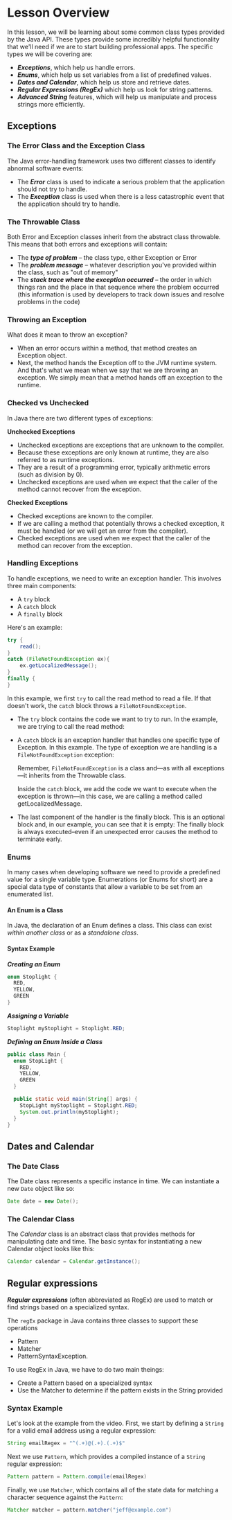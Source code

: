 # Lesson Overview

In this lesson, we will be learning about some common class types provided by the Java API. These types provide some incredibly helpful functionality that we'll need if we are to start building professional apps. The specific types we will be covering are:

* ***Exceptions***, which help us handle errors.
* ***Enums***, which help us set variables from a list of predefined values.
* ***Dates and Calendar***, which help us store and retrieve dates.
* ***Regular Expressions (RegEx)*** which help us look for string patterns.
* ***Advanced String*** features, which will help us manipulate and process strings more efficiently.

## Exceptions

### The Error Class and the Exception Class

The Java error-handling framework uses two different classes to identify abnormal software events:

* The ***Error*** class is used to indicate a serious problem that the application should not try to handle.
* The ***Exception*** class is used when there is a less catastrophic event that the application should try to handle.

### The Throwable Class

Both Error and Exception classes inherit from the abstract class throwable. This means that both errors and exceptions will contain:

* The ***type of problem*** – the class type, either Exception or Error
* The ***problem message*** – whatever description you've provided within the class, such as "out of memory"
* The ***stack trace where the exception occurred*** – the order in which things ran and the place in that sequence where the problem occurred (this information is used by developers to track down issues and resolve problems in the code)

### Throwing an Exception

What does it mean to throw an exception?

* When an error occurs within a method, that method creates an Exception object.
* Next, the method hands the Exception off to the JVM runtime system. And that's what we mean when we say that we are throwing an exception. We simply mean that a method hands off an exception to the runtime.

### Checked vs Unchecked

In Java there are two different types of exceptions:

**Unchecked Exceptions**

* Unchecked exceptions are exceptions that are unknown to the compiler.
* Because these exceptions are only known at runtime, they are also referred to as runtime exceptions.
* They are a result of a programming error, typically arithmetic errors (such as division by 0).
* Unchecked exceptions are used when we expect that the caller of the method cannot recover from the exception.

**Checked Exceptions**

* Checked exceptions are known to the compiler.
* If we are calling a method that potentially throws a checked exception, it must be handled (or we will get an error from the compiler).
* Checked exceptions are used when we expect that the caller of the method can recover from the exception.

### Handling Exceptions

To handle exceptions, we need to write an exception handler. This involves three main components:

* A `try` block
* A `catch` block
* A `finally` block

Here's an example:

```java
try {
    read();
}
catch (FileNotFoundException ex){
    ex.getLocalizedMessage();
}
finally {
}

```

In this example, we first `try` to call the read method to read a file. If that doesn't work, the `catch` block throws a `FileNotFoundException`.

* The `try` block contains the code we want to try to run. In the example, we are trying to call the read method:

* A `catch` block is an exception handler that handles one specific type of Exception. In this example. The type of exception we are handling is a `FileNotFoundException` exception:

    Remember, `FileNotFoundException` is a class and—as with all exceptions—it inherits from the Throwable class.

    Inside the `catch` block, we add the code we want to execute when the exception is thrown—in this case, we are calling a method called getLocalizedMessage.
  
* The last component of the handler is the finally block. This is an optional block and, in our example, you can see that it is empty: The finally block is always executed–even if an unexpected error causes the method to terminate early.

### Enums

In many cases when developing software we need to provide a predefined value for a single variable type. Enumerations (or Enums for short) are a special data type of constants that allow a variable to be set from an enumerated list.

#### An Enum is a Class

In Java, the declaration of an Enum defines a class. This class can exist *within another class* or as a *standalone class*.

#### Syntax Example

***Creating an Enum***

```java
enum Stoplight {
  RED,
  YELLOW,
  GREEN
}

```


***Assigning a Variable***

```java
Stoplight myStoplight = Stoplight.RED;
```

***Defining an Enum Inside a Class***

```java
public class Main {
  enum StopLight {
    RED,
    YELLOW,
    GREEN
  }

  public static void main(String[] args) {
    StopLight myStoplight = Stoplight.RED; 
    System.out.println(myStoplight);
  }
}
```

## Dates and Calendar

### The Date Class

The Date class represents a specific instance in time. We can instantiate a new `Date` object like so:

```java
Date date = new Date();
```

### The Calendar Class

The *Calendar* class is an abstract class that provides methods for manipulating date and time. The basic syntax for instantiating a new Calendar object looks like this:

```java
Calendar calendar = Calendar.getInstance();
```

## Regular expressions

***Regular expressions*** (often abbreviated as RegEx) are used to match or find strings based on a specialized syntax.

The `regEx` package in Java contains three classes to support these operations

* Pattern
* Matcher
* PatternSyntaxException.

To use RegEx in Java, we have to do two main theings:

* Create a Pattern based on a specialized syntax
* Use the Matcher to determine if the pattern exists in the String provided

### Syntax Example

Let's look at the example from the video. First, we start by defining a `String` for a valid email address using a regular expression:

```java
String emailRegex = "^(.+)@(.+).(.+)$"
```

Next we use `Pattern`, which provides a compiled instance of a `String` regular expression:

```java
Pattern pattern = Pattern.compile(emailRegex)
```

Finally, we use `Matcher`, which contains all of the state data for matching a character sequence against the `Pattern`:

```java
Matcher matcher = pattern.matcher("jeff@example.com")
```
